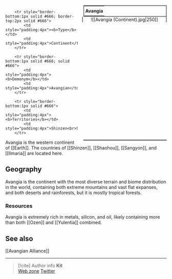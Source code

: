 <table style="float:right; clear:right; width:260px; margin:0 0 0 14; border:2px solid #666; line-height:1.5; border-collapse:collapse; font-size:smaller">
	<tr>
		<th colspan="2" style="border-bottom:2px solid #666; font-size:larger; padding:4px; text-align:center">Avangia</th>
	</tr></table>

  <span align="center" style="float:right; clear:right; width:260px; margin:0 0 0 14; border-right:2px solid #666; border-left:2px solid #666; border-collapse:collapse">![[Avangia (Continent).jpg|250]]</span>

  <table style="float:right; clear:right; width:260px; margin:0 0 7 14; border:2px solid #666; border-top:1px solid #666; line-height:1.5; border-collapse:collapse; font-size:smaller">
	
		<tr style="border-bottom:1px solid #666; border-top:2px solid #666">
			<td style="padding:4px"><b>Type</b></td>
			<td style="padding:4px">Continent</td>
		</tr>
  
		<tr style="border-bottom:1px solid #666; solid #666">
			<td style="padding:4px"><b>Demonym</b></td>
			<td style="padding:4px">Avangian</td>
		</tr>
	
		<tr style="border-bottom:1px solid #666">
			<td style="padding:4px"><b>Territories</b></td>
			<td style="padding:4px">Shinzen<br>Shaohou<br>Sangyon<br>Ilmaria</td>
		</tr>
	
</table>

Avangia is the western continent of [[Earth]]. The countries of [[Shinzen]], [[Shaohou]], [[Sangyon]], and [[Ilmaria]] are located here.

## Geography

Avangia is the continent with the most diverse terrain and biome distribution in the world, containing both extreme mountains and vast flat expanses, and both deserts and rainforests, but it is mostly tropical forests.

### Resources

Avangia is extremely rich in metals, silicon, and oil, likely containing more than both [[Ozen]] and [[Yulentia]] combined.

## See also

[[Avangian Alliance]]

-----
> [!cite] Author info
> **Kit**\
> [Web zone](https://kitabe.link) [Twitter](https://twitter.com/Kerosyn_)